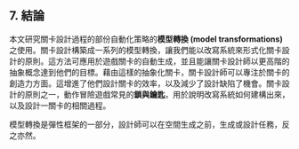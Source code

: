 ## 7. 結論

本文研究關卡設計過程的部份自動化策略的**模型轉換 (model transformations)** 之使用。關卡設計構築成一系列的模型轉換，讓我們能以改寫系統來形式化關卡設計的原則。這方法可應用於遊戲關卡的自動生成，並且能讓關卡設計師以更高階的抽象概念達到他們的目標。藉由這樣的抽象化關卡，關卡設計師可以專注於關卡的創造力方面。這增進了他們設計關卡的效率，以及減少了設計缺陷了機會。關卡設計的原則之一，動作冒險遊戲常見的**鎖與鑰匙**，用於說明改寫系統如何建構出來，以及設計一關卡的相關過程。

模型轉換是彈性框架的一部分，設計師可以在空間生成之前，生成或設計任務，反之亦然。



